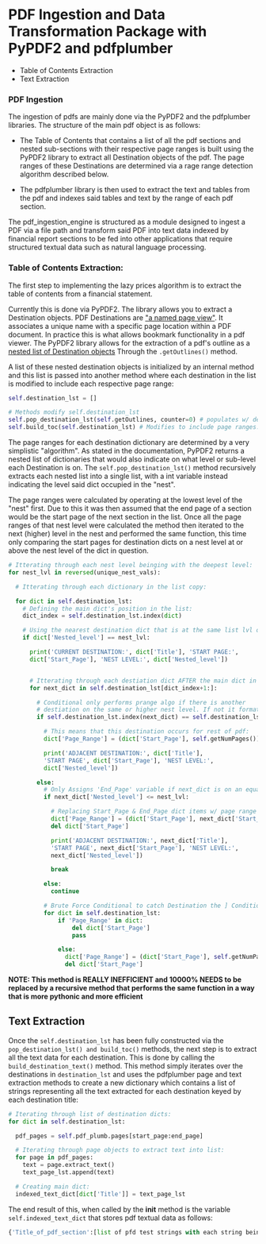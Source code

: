 # PDF Ingestion and Data Transformation Package with PyPDF2 and pdfplumber
* Table of Contents Extraction
* Text Extraction

### PDF Ingestion
The ingestion of pdfs are mainly done via the PyPDF2 and the pdfplumber libraries.
 The structure of the main pdf object is as follows:

- The Table of Contents that contains a list of all the pdf sections and nested
sub-sections with their respective page ranges is built using the PyPDF2 library
to extract all Destination objects of the pdf. The page ranges of these Destinations
are determined via a rage range detection algorithm described below.

- The pdfplumber library is then used to extract the text and tables from the pdf
and indexes said tables and text by the range of each pdf section.       

The pdf_ingestion_engine is structured as a module designed to ingest a PDF via
a file path and transform said PDF into text data indexed by financial report
sections to be fed into other applications that require structured textual data
such as natural language processing.  


### Table of Contents Extraction:
The first step to implementing the lazy prices algorithm is to extract the table
of contents from a financial statement.

Currently this is done via PyPDF2. The library allows you to extract a Destination
objects. PDF Destinations are ["a named page view"](https://www.evermap.com/Tutorial_ABM_Destinations.asp). It associates a unique name with
a specific page location within a PDF document. In practice this is what allows
bookmark functionality in a pdf viewer. The PyPDF2 library allows for the extraction
of a pdf's outline as a [nested list of Destination objects](https://pythonhosted.org/PyPDF2/PdfFileReader.html) Through the `.getOutlines()` method.

A list of these nested destination objects is initialized by an internal method and this list is passed into another method where each destination in the list is modified to include each respective page range:

```python
self.destination_lst = []

# Methods modify self.destination_lst
self.pop_destination_lst(self.getOutlines, counter=0) # populates w/ destinations
self.build_toc(self.destination_lst) # Modifies to include page ranges.
```

The page ranges for each destination dictionary are determined by a very simplistic "algorithm". As stated in the documentation, PyPDF2 returns a
nested list of dictionaries that would also indicate on what level or sub-level each Destination is on. The `self.pop_destination_lst()` method recursively extracts each nested list into a single list, with a int variable instead indicating the level said dict occupied in the "nest".

The page ranges were calculated by operating at the lowest level of the "nest" first. Due to this it was then assumed that the end page of a section would be the start page of the next section in the list. Once all the page ranges of that nest level were calculated the method then iterated to the next (higher) level in the nest and performed the same function, this time only comparing the start pages for destination dicts on a nest level at or above the nest level of the dict in question.

```python
# Itterating through each nest level beinging with the deepest level:
for nest_lvl in reversed(unique_nest_vals):

  # Itterating through each dictionary in the list copy:

  for dict in self.destination_lst:
    # Defining the main dict's position in the list:
    dict_index = self.destination_lst.index(dict)

    # Using the nearest destination dict that is at the same list lvl or higher:
    if dict['Nested_level'] == nest_lvl:

      print('CURRENT DESTINATION:', dict['Title'], 'START PAGE:',
      dict['Start_Page'], 'NEST LEVEL:', dict['Nested_level'])


      # Itterating through each destiation dict AFTER the main dict in the list:
      for next_dict in self.destination_lst[dict_index+1:]:

        # Conditional only performs prange algo if there is another
        # destiation on the same or higher nest level. If not it formats manually:
        if self.destination_lst.index(next_dict) == self.destination_lst.index(self.destination_lst[-1]):

          # This means that this destination occurs for rest of pdf:
          dict['Page_Range'] = (dict['Start_Page'], self.getNumPages())

          print('ADJACENT DESTINATION:', dict['Title'],
          'START PAGE', dict['Start_Page'], 'NEST LEVEL:',
          dict['Nested_level'])

        else:
          # Only Assigns 'End_Page' variable if next_dict is on an equal or higher nest lvl:
          if next_dict['Nested_level'] <= nest_lvl:

            # Replacing Start_Page & End_Page dict items w/ page range tuple:
            dict['Page_Range'] = (dict['Start_Page'], next_dict['Start_Page'])
            del dict['Start_Page']

            print('ADJACENT DESTINATION:', next_dict['Title'],
            'START PAGE', next_dict['Start_Page'], 'NEST LEVEL:',
            next_dict['Nested_level'])

            break

          else:
            continue

          # Brute Force Conditional to catch Destination the ] Conditional algo missed:
          for dict in self.destination_lst:
              if 'Page_Range' in dict:
                  del dict['Start_Page']
                  pass

              else:
                dict['Page_Range'] = (dict['Start_Page'], self.getNumPages())
                del dict['Start_Page']
```

**NOTE: This method is REALLY INEFFICIENT and 10000% NEEDS to be replaced by a recursive method that performs the same function in a way that is more pythonic and more efficient**

## Text Extraction
Once the `self.destination_lst` has been fully constructed via the `pop_destination_lst() and build_toc()`
methods, the next step is to extract all the text data for each destination. This is done by calling the
`build_destination_text()` method. This method simply iterates over the destinations in `destination_lst` and uses the pdfplumber page and text extraction methods to create a new dictionary which contains a list of strings representing all the text extracted for each destination keyed by each destination title:

```python
# Iterating through list of destination dicts:
for dict in self.destination_lst:

  pdf_pages = self.pdf_plumb.pages[start_page:end_page]

  # Iterating through page objects to extract text into list:
  for page in pdf_pages:
    text = page.extract_text()
    text_page_lst.append(text)

  # Creating main dict:
  indexed_text_dict[dict['Title']] = text_page_lst
```
The end result of this, when called by the __init__ method is the variable `self.indexed_text_dict` that stores pdf textual data as follows:
```python
{'Title_of_pdf_section':[list of pfd test strings with each string being the text of a sigle page]} 
```
